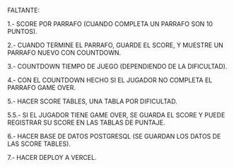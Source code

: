 FALTANTE:

1.- SCORE POR PARRAFO (CUANDO COMPLETA UN PARRAFO SON 10 PUNTOS).

2.- CUANDO TERMINE EL PARRAFO, GUARDE EL SCORE, Y MUESTRE UN PARRAFO NUEVO CON COUNTDOWN.

3.- COUNTDOWN TIEMPO DE JUEGO (DEPENDIENDO DE LA DIFICULTAD).

4.- CON EL COUNTDOWN HECHO SI EL JUGADOR NO COMPLETA EL PARRAFO GAME OVER.

5.- HACER SCORE TABLES, UNA TABLA POR DIFICULTAD.

5.5.- SI EL JUGADOR TIENE GAME OVER, SE GUARDA EL SCORE Y PUEDE REGISTRAR SU SCORE EN LAS TABLAS DE PUNTAJE.

6.- HACER BASE DE DATOS POSTGRESQL (SE GUARDAN LOS DATOS DE LAS SCORE TABLES).

7.- HACER DEPLOY A VERCEL.
